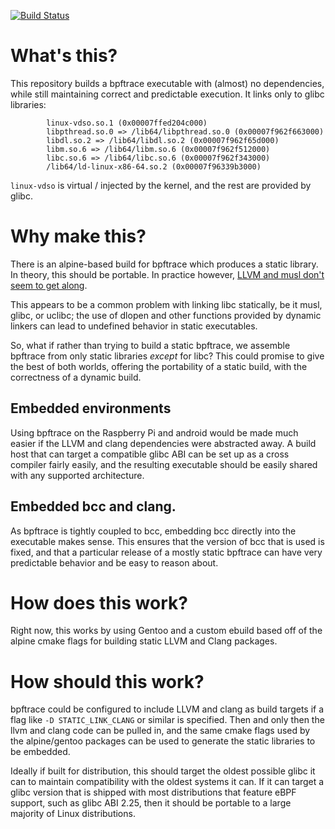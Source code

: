[![Build Status](https://travis-ci.org/dalehamel/bpftrace-static-clang.svg?branch=master)](https://travis-ci.org/dalehamel/bpftrace-static-clang)

# What's this?

This repository builds a bpftrace executable with (almost) no dependencies,
while still maintaining correct and predictable execution. It links only to
glibc libraries:

```
        linux-vdso.so.1 (0x00007ffed204c000)
        libpthread.so.0 => /lib64/libpthread.so.0 (0x00007f962f663000)
        libdl.so.2 => /lib64/libdl.so.2 (0x00007f962f65d000)
        libm.so.6 => /lib64/libm.so.6 (0x00007f962f512000)
        libc.so.6 => /lib64/libc.so.6 (0x00007f962f343000)
        /lib64/ld-linux-x86-64.so.2 (0x00007f96339b3000)
```

`linux-vdso` is virtual / injected by the kernel, and the rest are provided by
glibc.

# Why make this?

There is an alpine-based build for bpftrace which produces a static library. In
theory, this should be portable. In practice however, [LLVM and musl don't
seem to get along](https://github.com/iovisor/bpftrace/issues/266).

This appears to be a common problem with linking libc statically, be it musl,
glibc, or uclibc; the use of dlopen and other functions provided by dynamic
linkers can lead to undefined behavior in static executables.

So, what if rather than trying to build a static bpftrace, we assemble bpftrace 
from only static libraries *except* for libc? This could promise to give the
best of both worlds, offering the portability of a static build, with the
correctness of a dynamic build.

## Embedded environments

Using bpftrace on the Raspberry Pi and android would be made much easier if
the LLVM and clang dependencies were abstracted away. A build host that can
target a compatible glibc ABI can be set up as a cross compiler fairly easily,
and the resulting executable should be easily shared with any supported
architecture.

## Embedded bcc and clang.

As bpftrace is tightly coupled to bcc, embedding bcc directly into the
executable makes sense. This ensures that the version of bcc that is used is
fixed, and that a particular release of a mostly static bpftrace can have
very predictable behavior and be easy to reason about.

# How does this work?

Right now, this works by using Gentoo and a custom ebuild based off of the
alpine cmake flags for building static LLVM and Clang packages.

# How should this work?

bpftrace could be configured to include LLVM and clang as build targets if a
flag like `-D STATIC_LINK_CLANG` or similar is specified. Then and only then
the llvm and clang code can be pulled in, and the same cmake flags used by
the alpine/gentoo packages can be used to generate the static libraries to be
embedded.

Ideally if built for distribution, this should target the oldest possible glibc
it can to maintain compatibility with the oldest systems it can. If it can
target a glibc version that is shipped with most distributions that feature
eBPF support, such as glibc ABI 2.25, then it should be portable to a large
majority of Linux distributions.
